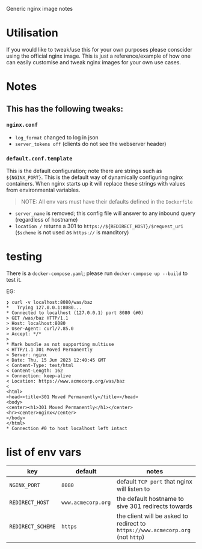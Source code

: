 Generic nginx image notes

# Utilisation
If you would like to tweak/use this for your own purposes please conscider using the official nginx image. This is just a reference/example of how one can easily customise and tweak nginx images for your own use cases.


# Notes



## This has the following tweaks:


### `nginx.conf`
- `log_format` changed to log in json
- `server_tokens off` (clients do not see the webserver header)


### `default.conf.template`

This is the default configuration; note there are strings such as `${NGINX_PORT}`. This is the default way of dynamically configuring nginx containers.
When nginx starts up it will replace these strings with values from environmental variables.

> NOTE: All env vars must have their defaults defined in the `Dockerfile`

- `server_name` is removed; this config file will answer to any inbound query (regardless of hostname)
- `location /` returns a 301 to `https://${REDIRECT_HOST}/$request_uri` (`$scheme` is not used as `https://` is manditory)


# testing

There is a `docker-compose.yaml`; please run `docker-compose up --build` to test it.

EG:

```
❯ curl -v localhost:8080/was/baz
*   Trying 127.0.0.1:8080...
* Connected to localhost (127.0.0.1) port 8080 (#0)
> GET /was/baz HTTP/1.1
> Host: localhost:8080
> User-Agent: curl/7.85.0
> Accept: */*
> 
* Mark bundle as not supporting multiuse
< HTTP/1.1 301 Moved Permanently
< Server: nginx
< Date: Thu, 15 Jun 2023 12:40:45 GMT
< Content-Type: text/html
< Content-Length: 162
< Connection: keep-alive
< Location: https://www.acmecorp.org/was/baz
< 
<html>
<head><title>301 Moved Permanently</title></head>
<body>
<center><h1>301 Moved Permanently</h1></center>
<hr><center>nginx</center>
</body>
</html>
* Connection #0 to host localhost left intact

```

# list of env vars

key | default | notes
---|---|---
`NGINX_PORT` | `8080` | default `TCP port` that nginx will listen to
`REDIRECT_HOST` | `www.acmecorp.org` | the default hostname to sive 301 redirects towards
`REDIRECT_SCHEME` | `https` | the client will be asked to redirect to `https://www.acmecorp.org` (not `http`)

